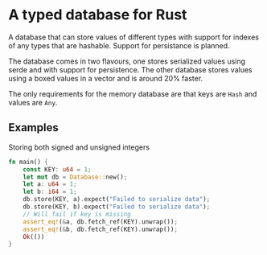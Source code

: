 # A typed database for Rust
A database that can store values of different types with support for indexes of any types that are hashable. Support for persistance is planned.

The database comes in two flavours, one stores serialized values using serde and with support for persistence. 
The other database stores values using a boxed values in a vector and is around 20% faster.

The only requirements for the memory database are that keys are `Hash` and values are `Any`.

## Examples
Storing both signed and unsigned integers
```rust
fn main() {
    const KEY: u64 = 1;
    let mut db = Database::new();
    let a: u64 = 1;
    let b: i64 = 1;
    db.store(KEY, a).expect("Failed to serialize data");
    db.store(KEY, b).expect("Failed to serialize data");
    // Will fail if key is missing
    assert_eq!(&a, db.fetch_ref(KEY).unwrap());
    assert_eq!(&b, db.fetch_ref(KEY).unwrap());
    Ok(())
}
```